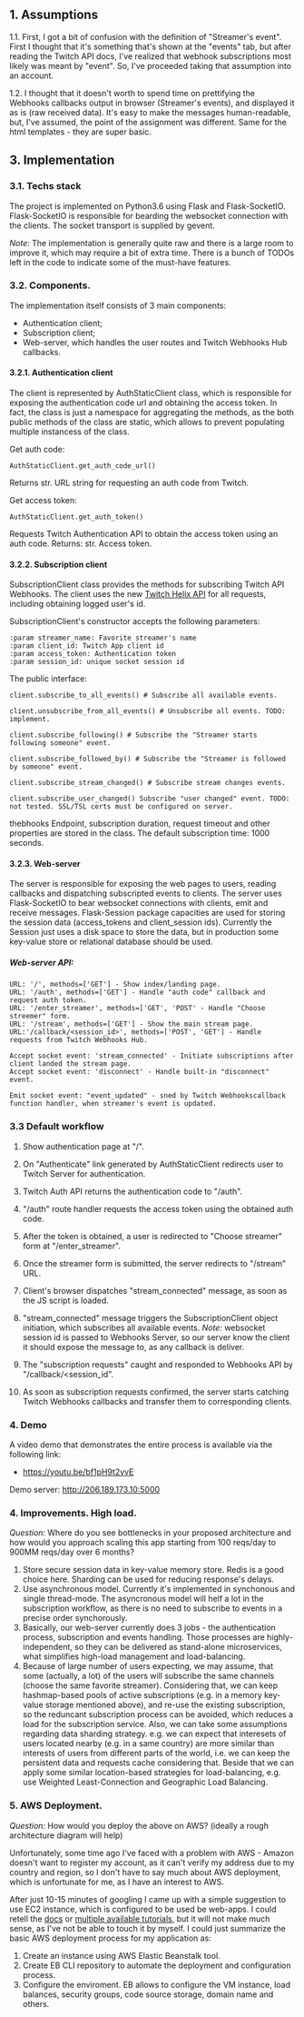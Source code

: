 ## 1. Assumptions


1.1. First, I got a bit of confusion with the definition of "Streamer's event". 
First I thought that it's something that's shown at the "events" tab, but after reading 
the Twitch API docs, I've realized that webhook subscriptions most likely was meant by "event". 
So, I've proceeded taking that assumption into an account.


1.2. I thought that it doesn't worth to spend time on prettifying the Webhooks callbacks output in browser (Streamer's events),
and displayed it as is (raw received data). It's easy to make the messages human-readable, but, I've assumed, 
the point of the assignment was different. Same for the html templates - they are super basic.



## 3. Implementation

### 3.1. Techs stack
The project is implemented on Python3.6 using Flask and Flask-SocketIO.
Flask-SocketIO is responsible for bearding the websocket connection with the clients.
The socket transport is supplied by gevent.

*Note:* The implementation is generally quite raw and there is a large room to improve it, 
which may require a bit of extra time. There is a bunch of TODOs left in the code 
to indicate some of the must-have features.

### 3.2. Components.

The implementation itself consists of 3 main components:
* Authentication client;
* Subscription client;
* Web-server, which handles the user routes and Twitch Webhooks Hub callbacks.


#### 3.2.1. Authentication client

The client is represented by AuthStaticClient class, which is responsible for exposing 
the authentication code url and obtaining the access token. 
In fact, the class is just a namespace for aggregating the methods,
as the both public methods of the class are static, 
which allows to prevent populating multiple instancess of the class.

Get auth code:
```
AuthStaticClient.get_auth_code_url()
```
Returns str. URL string for requesting an auth code from Twitch.

Get access token:
```
AuthStaticClient.get_auth_token()
```
Requests Twitch Authentication API to obtain the access token using an auth code.
Returns: str. Access token.


#### 3.2.2. Subscription client

SubscriptionClient class provides the methods for subscribing Twitch API Webhooks.
The client uses the new [Twitch Helix API](http://google.com) for all requests, 
including obtaining logged user's id.

SubscriptionClient's constructor accepts the following parameters:
```
:param streamer_name: Favorite streamer's name
:param client_id: Twitch App client id
:param access_token: Authentication token
:param session_id: unique socket session id
```
The public interface:
```
client.subscribe_to_all_events() # Subscribe all available events.

client.unsubscribe_from_all_events() # Unsubscribe all events. TODO: implement.

client.subscribe_following() # Subscribe the "Streamer starts following someone" event.

client.subscribe_followed_by() # Subscribe the "Streamer is followed by someone" event.

client.subscribe_stream_changed() # Subscribe stream changes events.

client.subscribe_user_changed() Subscribe "user changed" event. TODO: not tested. SSL/TSL certs must be configured on server.
```
thebhooks Endpoint, subscription duration, request timeout and other properties are stored in the class.
The default subscription time: 1000 seconds.


#### 3.2.3. Web-server

The server is responsible for exposing the web pages to users,
reading callbacks and dispatching subscripted events to clients.
The server uses Flask-SocketIO to bear websocket connections with clients, 
emit and receive messages.
Flask-Session package capacities are used for storing the session data 
(access_tokens and client_session ids).
Currently the Session just uses a disk space to store the data, 
but in production some key-value store or relational database should be used.

##### Web-server API:

```
URL: '/', methods=['GET'] - Show index/landing page.
URL: '/auth', methods=['GET'] - Handle "auth code" callback and request auth token.
URL: '/enter_streamer', methods=['GET', 'POST' - Handle "Choose streemer" form.
URL: '/stream', methods=['GET'] - Show the main stream page.
URL:'/callback/<session_id>', methods=['POST', 'GET'] - Handle requests from Twitch Webhooks Hub. 

Accept socket event: 'stream_connected' - Initiate subscriptions after client landed the stream page.
Accept socket event: 'disconnect' - Handle built-in "disconnect" event.

Emit socket event: "event_updated" - sned by Twitch Webhookscallback function handler, when streamer's event is updated.
```



### 3.3 Default workflow


1. Show authentication page at "/".

2. On "Authenticate" link generated by AuthStaticClient redirects user to Twitch Server for authentication.

3. Twitch Auth API returns the authentication code to "/auth".

4. "/auth" route handler requests the access token using the obtained auth code.

5. After the token is obtained, a user is redirected to "Choose streamer" form at "/enter_streamer".

6. Once the streamer form is submitted, the server redirects to "/stream" URL.

7. Client's browser dispatches "stream_connected" message, as soon as the JS script is loaded.

8. "stream_connected" message triggers the SubscriptionClient object initiation, which subscribes all available events.
*Note:* websocket session id is passed to Webhooks Server, so our server know the client it should expose the message to, 
as any callback is deliver.
9. The "subscription requests" caught and responded to Webhooks API by "/callback/<session_id".

10. As soon as subscription requests confirmed, the server starts catching 
Twitch Webhooks callbacks and transfer them to corresponding clients.

### 4. Demo

A video demo that demonstrates the entire process is available via the following link: 
* https://youtu.be/bf1pH9t2vvE

Demo server: http://206.189.173.10:5000

### 4. Improvements. High load.

*Question:* Where do you see bottlenecks in your proposed architecture and how would you approach scaling this app starting from 100 reqs/day to 900MM reqs/day over 6 months?

1. Store secure session data in key-value memory store.
Redis is a good choice here. Sharding can be used for reducing response's delays.
2. Use asynchronous model. 
Currently it's implemented in synchonous and single thread-mode. 
The asyncronous model will helf a lot in the subscription workflow,
 as there is no need to subscribe to events in a precise order synchorously.
3. Basically, our web-server currently does 3 jobs - the authentication process, subscription and events handling.
 Those processes are highly-independent, so they can be delivered as stand-alone microservices, 
 what simplifies high-load management and load-balancing.
4. Because of large number of users expecting, we may assume, that some (actually, a lot) 
of the users will subscribe the same channels (choose the same favorite streamer).
Considering that, we can keep hashmap-based pools of active subscriptions 
(e.g. in a memory key-value storage mentioned above), 
and re-use the existing subscription, so the reduncant subscription process 
can be avoided, which reduces a load for the subscription service.
Also, we can take some assumptions regarding data sharding strategy. 
e.g. we can expect that interesets of users located nearby 
(e.g. in a same country) are more similar than interests of users
from different parts of the world, i.e. we can keep the persistent data 
and requests cache considering that. 
Beside that we can apply some similar location-based strategies for load-balancing, 
e.g. use Weighted Least-Connection and Geographic Load Balancing.

### 5. AWS Deployment.

*Question:* How would you deploy the above on AWS? (ideally a rough architecture diagram will help)

Unfortunately, some time ago I've faced with a problem with AWS - 
Amazon doesn't want to register my account, as it can't 
verify my address due to my country and region, 
so I don't have to say much about AWS deployment, 
which is unfortunate for me, as I have an interest to AWS.

After just 10-15 minutes of googling I came up with a simple suggestion to use EC2 instance, which is configured 
to be used be web-apps. I could retell the [docs](https://docs.aws.amazon.com/elasticbeanstalk/latest/dg/create-deploy-python-flask.html) or [multiple available tutorials](https://medium.com/@rodkey/deploying-a-flask-application-on-aws-a72daba6bb80,
), but it will not make much sense, as I've not be able to touch it by myself.
I could just summarize the basic AWS deployment process for my application as:
1. Create an instance using AWS Elastic Beanstalk tool.
2. Create EB CLI repository to automate the deployment and configuration process.
3. Configure the enviroment. EB allows to configure the VM instance, load balances, security groups,
code source storage, domain name and others.

